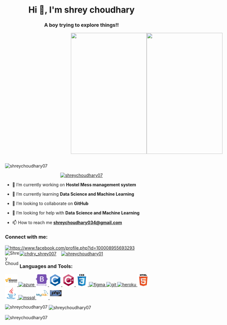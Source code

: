 <h1 align="center">Hi 👋, I'm shrey choudhary</h1>
<h3 align="center">A boy trying to explore things!!</h3>
<div   style="display: flex;">
  &nbsp&nbsp&nbsp&nbsp&nbsp&nbsp&nbsp&nbsp&nbsp&nbsp&nbsp&nbsp&nbsp&nbsp&nbsp&nbsp&nbsp&nbsp&nbsp&nbsp&nbsp&nbsp&nbsp&nbsp&nbsp&nbsp&nbsp&nbsp&nbsp&nbsp&nbsp&nbsp&nbsp&nbsp&nbsp&nbsp&nbsp&nbsp&nbsp&nbsp&nbsp&nbsp&nbsp&nbsp&nbsp&nbsp&nbsp&nbsp&nbsp&nbsp&nbsp&nbsp&nbsp&nbsp&nbsp
      <img src="https://user-images.githubusercontent.com/101063354/167688689-ccf46f05-dbef-4b8c-97c9-dfe4bdf9855c.jpg" height="400" width="250" >
      <img src="https://user-images.githubusercontent.com/101063354/167689814-c2e6afca-600b-4c1e-8a71-8827e9c48979.jpg" height="400" width="250">
</div>
<br>

<p align="left"> <img src="https://komarev.com/ghpvc/?username=shreychoudhary07&label=Profile%20views&color=0e75b6&style=flat" alt="shreychoudhary07" /> </p>

<a href="https://github.com/ryo-ma/github-profile-trophy"><center><img src="https://github-profile-trophy.vercel.app/?username=shreychoudhary07" alt="shreychoudhary07" /></a></center>

- 🔭 I’m currently working on **Hostel Mess management system**

- 🌱 I’m currently learning **Data Science and Machine Learning**

- 👯 I’m looking to collaborate on **GitHub**

- 🤝 I’m looking for help with **Data Science and Machine Learning**

- 📫 How to reach me **shreychoudhary034@gmail.com**

<h3 align="left">Connect with me:</h3>
<p align="left">
  <a href="https://fb.com/profile.php?id=100008955693293" target="blank"><img align="center" src="https://raw.githubusercontent.com/rahuldkjain/github-profile-readme-generator/master/src/images/icons/Social/facebook.svg" alt="https://www.facebook.com/profile.php?id=100008955693293" height="48" width="48" /></a>&nbsp&nbsp&nbsp
<a href="https://instagram.com/chdry_shrey007" target="blank"><img align="center" src="https://raw.githubusercontent.com/rahuldkjain/github-profile-readme-generator/master/src/images/icons/Social/instagram.svg" alt="chdry_shrey007" height="48" width="48" /></a>&nbsp&nbsp&nbsp
<a href="https://www.hackerrank.com/shreychoudhary01" target="blank"><img align="center" src="https://raw.githubusercontent.com/rahuldkjain/github-profile-readme-generator/master/src/images/icons/Social/hackerrank.svg" alt="shreychoudhary01" height="48" width="48" /></a>
  <a href="mailto:shreychoudhary034@gmail.com">
    <img align="left" alt="Shrey Choudhary | Gmail" width="48px" height="48px" src="https://github.com/TheDudeThatCode/TheDudeThatCode/blob/master/Assets/Gmail.svg" />
  </a>
</p>

<h3 align="left">Languages and Tools:</h3>
<p align="left"> <a href="https://aws.amazon.com" target="_blank" rel="noreferrer"> <img src="https://raw.githubusercontent.com/devicons/devicon/master/icons/amazonwebservices/amazonwebservices-original-wordmark.svg" alt="aws" width="40" height="40"/> </a> <a href="https://azure.microsoft.com/en-in/" target="_blank" rel="noreferrer"> <img src="https://www.vectorlogo.zone/logos/microsoft_azure/microsoft_azure-icon.svg" alt="azure" width="40" height="40"/> </a> <a href="https://getbootstrap.com" target="_blank" rel="noreferrer"> <img src="https://raw.githubusercontent.com/devicons/devicon/master/icons/bootstrap/bootstrap-plain-wordmark.svg" alt="bootstrap" width="40" height="40"/> </a> <a href="https://www.cprogramming.com/" target="_blank" rel="noreferrer"> <img src="https://raw.githubusercontent.com/devicons/devicon/master/icons/c/c-original.svg" alt="c" width="40" height="40"/> </a> <a href="https://www.w3schools.com/cpp/" target="_blank" rel="noreferrer"> <img src="https://raw.githubusercontent.com/devicons/devicon/master/icons/cplusplus/cplusplus-original.svg" alt="cplusplus" width="40" height="40"/> </a> <a href="https://www.w3schools.com/css/" target="_blank" rel="noreferrer"> <img src="https://raw.githubusercontent.com/devicons/devicon/master/icons/css3/css3-original-wordmark.svg" alt="css3" width="40" height="40"/> </a> <a href="https://www.figma.com/" target="_blank" rel="noreferrer"> <img src="https://www.vectorlogo.zone/logos/figma/figma-icon.svg" alt="figma" width="40" height="40"/> </a> <a href="https://git-scm.com/" target="_blank" rel="noreferrer"> <img src="https://www.vectorlogo.zone/logos/git-scm/git-scm-icon.svg" alt="git" width="40" height="40"/> </a> <a href="https://heroku.com" target="_blank" rel="noreferrer"> <img src="https://www.vectorlogo.zone/logos/heroku/heroku-icon.svg" alt="heroku" width="40" height="40"/> </a> <a href="https://www.w3.org/html/" target="_blank" rel="noreferrer"> <img src="https://raw.githubusercontent.com/devicons/devicon/master/icons/html5/html5-original-wordmark.svg" alt="html5" width="40" height="40"/> </a> <a href="https://www.java.com" target="_blank" rel="noreferrer"> <img src="https://raw.githubusercontent.com/devicons/devicon/master/icons/java/java-original.svg" alt="java" width="40" height="40"/> </a> <a href="https://www.microsoft.com/en-us/sql-server" target="_blank" rel="noreferrer"> <img src="https://www.svgrepo.com/show/303229/microsoft-sql-server-logo.svg" alt="mssql" width="40" height="40"/> </a> <a href="https://www.mysql.com/" target="_blank" rel="noreferrer"> <img src="https://raw.githubusercontent.com/devicons/devicon/master/icons/mysql/mysql-original-wordmark.svg" alt="mysql" width="40" height="40"/> </a> <a href="https://www.php.net" target="_blank" rel="noreferrer"> <img src="https://raw.githubusercontent.com/devicons/devicon/master/icons/php/php-original.svg" alt="php" width="40" height="40"/> </a> </p>

<p><img align="left" src="https://github-readme-stats.vercel.app/api/top-langs?username=shreychoudhary07&show_icons=true&locale=en&layout=compact" alt="shreychoudhary07" /></p>

<p>&nbsp;<img align="center" src="https://github-readme-stats.vercel.app/api?username=shreychoudhary07&show_icons=true&locale=en" alt="shreychoudhary07" /></p>

<p><img align="center" src="https://github-readme-streak-stats.herokuapp.com/?user=shreychoudhary07&" alt="shreychoudhary07" /></p>
